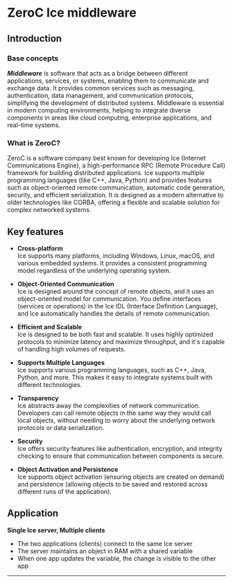 # ZeroC Ice middleware
## Introduction
### Base concepts
***Middleware*** is software that acts as a bridge between different applications, services, or systems, enabling them to communicate and exchange data. It provides common services such as messaging, authentication, data management, and communication protocols, simplifying the development of distributed systems. Middleware is essential in modern computing environments, helping to integrate diverse components in areas like cloud computing, enterprise applications, and real-time systems.  
  
  
### What is ZeroC?
ZeroC is a software company best known for developing Ice (Internet Communications Engine), a high-performance RPC (Remote Procedure Call) framework for building distributed applications. Ice supports multiple programming languages (like C++, Java, Python) and provides features such as object-oriented remote communication, automatic code generation, security, and efficient serialization. It is designed as a modern alternative to older technologies like CORBA, offering a flexible and scalable solution for complex networked systems.  

## Key features
- **Cross-platform**  
Ice supports many platforms, including Windows, Linux, macOS, and various embedded systems. It provides a consistent programming model regardless of the underlying operating system.

- **Object-Oriented Communication**  
Ice is designed around the concept of remote objects, and it uses an object-oriented model for communication. You define interfaces (services or operations) in the Ice IDL (Interface Definition Language), and Ice automatically handles the details of remote communication.

- **Efficient and Scalable**  
Ice is designed to be both fast and scalable. It uses highly optimized protocols to minimize latency and maximize throughput, and it's capable of handling high volumes of requests.

- **Supports Multiple Languages**  
Ice supports various programming languages, such as C++, Java, Python, and more. This makes it easy to integrate systems built with different technologies.

- **Transparency**  
Ice abstracts away the complexities of network communication. Developers can call remote objects in the same way they would call local objects, without needing to worry about the underlying network protocols or data serialization.

- **Security**  
Ice offers security features like authentication, encryption, and integrity checking to ensure that communication between components is secure.

- **Object Activation and Persistence**  
Ice supports object activation (ensuring objects are created on demand) and persistence (allowing objects to be saved and restored across different runs of the application).

## Application
**Single Ice server, Multiple clients**  
- The two applications (clients) connect to the same Ice server  
- The server maintains an object in RAM with a shared variable  
- When one app updates the variable, the change is visible to the other app  

___
